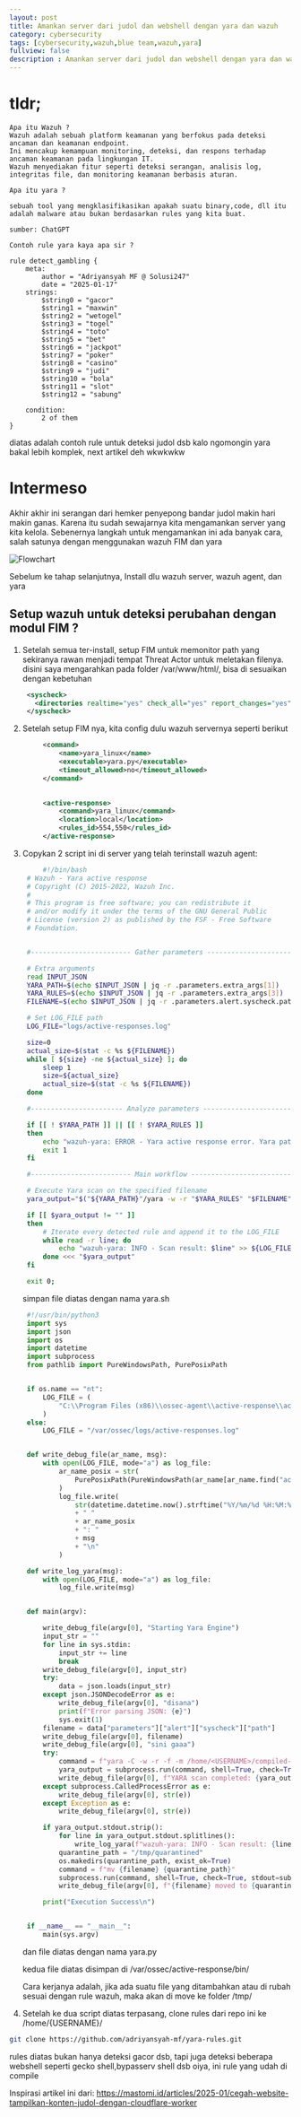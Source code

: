 ```yaml
---
layout: post
title: Amankan server dari judol dan webshell dengan yara dan wazuh
category: cybersecurity
tags: [cybersecurity,wazuh,blue team,wazuh,yara]
fullview: false
description : Amankan server dari judol dan webshell dengan yara dan wazuh
---
```



# tldr;

```
Apa itu Wazuh ?
Wazuh adalah sebuah platform keamanan yang berfokus pada deteksi ancaman dan keamanan endpoint.
Ini mencakup kemampuan monitoring, deteksi, dan respons terhadap ancaman keamanan pada lingkungan IT. 
Wazuh menyediakan fitur seperti deteksi serangan, analisis log, integritas file, dan monitoring keamanan berbasis aturan.

Apa itu yara ?

sebuah tool yang mengklasifikasikan apakah suatu binary,code, dll itu adalah malware atau bukan berdasarkan rules yang kita buat.

sumber: ChatGPT 
```
```
Contoh rule yara kaya apa sir ?

rule detect_gambling {
    meta: 
        author = "Adriyansyah MF @ Solusi247"
        date = "2025-01-17"
    strings:
        $string0 = "gacor"
        $string1 = "maxwin"
        $string2 = "wetogel"
        $string3 = "togel"
        $string4 = "toto"
        $string5 = "bet"
        $string6 = "jackpot"
        $string7 = "poker"
        $string8 = "casino"
        $string9 = "judi"
        $string10 = "bola"
        $string11 = "slot"
        $string12 = "sabung"

    condition:
        2 of them
}
```
diatas adalah contoh rule untuk deteksi judol dsb
kalo ngomongin yara bakal lebih komplek, next artikel deh wkwkwkw 


# Intermeso

Akhir akhir ini serangan dari hemker penyepong bandar judol makin hari makin ganas. Karena itu sudah sewajarnya kita mengamankan server yang kita kelola. Sebenernya langkah untuk mengamankan ini ada banyak cara, salah satunya dengan menggunakan wazuh FIM dan yara


![Flowchart](/images/wazuh.jpg)


Sebelum ke tahap selanjutnya, Install dlu wazuh server, wazuh agent, dan yara

## Setup wazuh untuk deteksi perubahan dengan modul FIM ?

1. Setelah semua ter-install, setup FIM untuk memonitor path yang sekiranya rawan menjadi tempat Threat Actor untuk meletakan filenya. disini saya mengarahkan pada folder /var/www/html/, bisa di sesuaikan dengan kebetuhan
   
   ```xml
    <syscheck>
      <directories realtime="yes" check_all="yes" report_changes="yes" whodata="yes">/var/www/html/</directories>
    </syscheck>
   ```

2. Setelah setup FIM nya, kita config dulu wazuh servernya seperti berikut
   
   ```xml
        <command>
            <name>yara_linux</name>
            <executable>yara.py</executable>
            <timeout_allowed>no</timeout_allowed>
        </command>
    

        <active-response>
            <command>yara_linux</command>
            <location>local</location>
            <rules_id>554,550</rules_id>
        </active-response>
    ```
3. Copykan 2 script ini di server yang telah terinstall wazuh agent:
   ```sh
        #!/bin/bash
    # Wazuh - Yara active response
    # Copyright (C) 2015-2022, Wazuh Inc.
    #
    # This program is free software; you can redistribute it
    # and/or modify it under the terms of the GNU General Public
    # License (version 2) as published by the FSF - Free Software
    # Foundation.


    #------------------------- Gather parameters -------------------------#

    # Extra arguments
    read INPUT_JSON
    YARA_PATH=$(echo $INPUT_JSON | jq -r .parameters.extra_args[1])
    YARA_RULES=$(echo $INPUT_JSON | jq -r .parameters.extra_args[3])
    FILENAME=$(echo $INPUT_JSON | jq -r .parameters.alert.syscheck.path)

    # Set LOG_FILE path
    LOG_FILE="logs/active-responses.log"

    size=0
    actual_size=$(stat -c %s ${FILENAME})
    while [ ${size} -ne ${actual_size} ]; do
        sleep 1
        size=${actual_size}
        actual_size=$(stat -c %s ${FILENAME})
    done

    #----------------------- Analyze parameters -----------------------#

    if [[ ! $YARA_PATH ]] || [[ ! $YARA_RULES ]]
    then
        echo "wazuh-yara: ERROR - Yara active response error. Yara path and rules parameters are mandatory." >> ${LOG_FILE}
        exit 1
    fi

    #------------------------- Main workflow --------------------------#

    # Execute Yara scan on the specified filename
    yara_output="$("${YARA_PATH}"/yara -w -r "$YARA_RULES" "$FILENAME")"

    if [[ $yara_output != "" ]]
    then
        # Iterate every detected rule and append it to the LOG_FILE
        while read -r line; do
            echo "wazuh-yara: INFO - Scan result: $line" >> ${LOG_FILE}
        done <<< "$yara_output"
    fi

    exit 0;


   ```
   simpan file diatas dengan nama yara.sh

   ```python
    #!/usr/bin/python3
    import sys
    import json
    import os
    import datetime
    import subprocess
    from pathlib import PureWindowsPath, PurePosixPath


    if os.name == "nt":
        LOG_FILE = (
            "C:\\Program Files (x86)\\ossec-agent\\active-response\\active-responses.log"
        )
    else:
        LOG_FILE = "/var/ossec/logs/active-responses.log"


    def write_debug_file(ar_name, msg):
        with open(LOG_FILE, mode="a") as log_file:
            ar_name_posix = str(
                PurePosixPath(PureWindowsPath(ar_name[ar_name.find("active-response") :]))
            )
            log_file.write(
                str(datetime.datetime.now().strftime("%Y/%m/%d %H:%M:%S"))
                + " "
                + ar_name_posix
                + ": "
                + msg
                + "\n"
            )

    def write_log_yara(msg):
        with open(LOG_FILE, mode="a") as log_file:
            log_file.write(msg)


    def main(argv):

        write_debug_file(argv[0], "Starting Yara Engine")
        input_str = ""
        for line in sys.stdin:
            input_str += line
            break
        write_debug_file(argv[0], input_str)
        try:
            data = json.loads(input_str)
        except json.JSONDecodeError as e:
            write_debug_file(argv[0], "disana")
            print(f"Error parsing JSON: {e}")
            sys.exit(1)
        filename = data["parameters"]["alert"]["syscheck"]["path"]
        write_debug_file(argv[0], filename)
        write_debug_file(argv[0], "sini gaaa")
        try:
            command = f"yara -C -w -r -f -m /home/<USERNAME>/compiled-rules.yar {filename}"
            yara_output = subprocess.run(command, shell=True, check=True, stdout=subprocess.PIPE, stderr=subprocess.PIPE, text=True)
            write_debug_file(argv[0], f"YARA scan completed: {yara_output.stdout}")
        except subprocess.CalledProcessError as e:
            write_debug_file(argv[0], str(e))
        except Exception as e:
            write_debug_file(argv[0], str(e))

        if yara_output.stdout.strip():
            for line in yara_output.stdout.splitlines():
                write_log_yara(f"wazuh-yara: INFO - Scan result: {line}")
            quarantine_path = "/tmp/quarantined"
            os.makedirs(quarantine_path, exist_ok=True)
            command = f"mv {filename} {quarantine_path}"
            subprocess.run(command, shell=True, check=True, stdout=subprocess.PIPE, stderr=subprocess.PIPE, text=True)
            write_debug_file(argv[0], f"{filename} moved to {quarantine_path}")

        print("Execution Success\n")


    if __name__ == "__main__":
        main(sys.argv)


   ```
   dan file diatas dengan nama yara.py

   kedua file diatas disimpan di /var/ossec/active-response/bin/

   Cara kerjanya adalah, jika ada suatu file yang ditambahkan atau di rubah sesuai dengan rule wazuh, maka akan di move ke folder /tmp/

4. Setelah ke dua script diatas terpasang, clone rules dari repo ini ke /home/{USERNAME}/

```bash
git clone https://github.com/adriyansyah-mf/yara-rules.git
```

rules diatas bukan hanya deteksi gacor dsb, tapi juga deteksi beberapa webshell seperti gecko shell,bypasserv shell dsb
oiya, ini rule yang udah di compile 

Inspirasi artikel ini dari:
https://mastomi.id/articles/2025-01/cegah-website-tampilkan-konten-judol-dengan-cloudflare-worker
